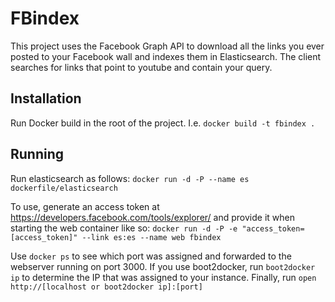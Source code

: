 FBindex
=======

This project uses the Facebook Graph API to download all the links you ever posted to your Facebook wall and indexes them in Elasticsearch. The client searches for links that point to youtube and contain your query.

Installation
-------------
Run Docker build in the root of the project. I.e. ```docker build -t fbindex .```

Running
-------------
Run elasticsearch as follows: ```docker run -d -P --name es dockerfile/elasticsearch```

To use, generate an access token at https://developers.facebook.com/tools/explorer/ and provide it when starting the web container like so: ```docker run -d -P -e "access_token=[access_token]" --link es:es --name web fbindex```

Use ```docker ps``` to see which port was assigned and forwarded to the webserver running on port 3000. If you use boot2docker, run ```boot2docker ip``` to determine the IP that was assigned to your instance. Finally, run ```open http://[localhost or boot2docker ip]:[port]```
